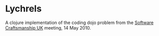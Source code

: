 Lychrels
========

A clojure implementation of the coding dojo problem from the [Software
Craftsmanship UK](http://softwarecraftsmanship.co.uk) meeting, 14 May 2010.

